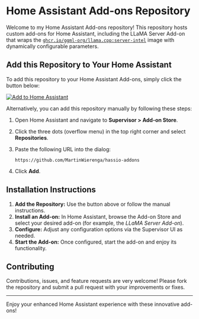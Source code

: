 # Home Assistant Add-ons Repository

Welcome to my Home Assistant Add-ons repository! This repository hosts custom add-ons for Home Assistant, including the LLaMA Server Add-on that wraps the [`ghcr.io/ggml-org/llama.cpp:server-intel`](https://github.com/ggml-org/llama.cpp/blob/master/docs/docker.md) image with dynamically configurable parameters.

## Add this Repository to Your Home Assistant

To add this repository to your Home Assistant Add-ons, simply click the button below:

[![Add to Home Assistant](https://camo.githubusercontent.com/30d41447c8fdefec56880fcce608c09f79c1aaae8f38af261f7817ac0392e421/68747470733a2f2f6d792e686f6d652d617373697374616e742e696f2f6261646765732f73757065727669736f725f6164645f6164646f6e5f7265706f7369746f72792e737667)](https://my.home-assistant.io/redirect/repository/?repository=https://github.com/MartinWierenga/hassio-addons)


Alternatively, you can add this repository manually by following these steps:

1. Open Home Assistant and navigate to **Supervisor > Add-on Store**.
2. Click the three dots (overflow menu) in the top right corner and select **Repositories**.
3. Paste the following URL into the dialog:

    ```
    https://github.com/MartinWierenga/hassio-addons
    ```

4. Click **Add**.

## Installation Instructions

1. **Add the Repository:** Use the button above or follow the manual instructions.
2. **Install an Add-on:** In Home Assistant, browse the Add-on Store and select your desired add-on (for example, the *LLaMA Server Add-on*).
3. **Configure:** Adjust any configuration options via the Supervisor UI as needed.
4. **Start the Add-on:** Once configured, start the add-on and enjoy its functionality.

## Contributing

Contributions, issues, and feature requests are very welcome! Please fork the repository and submit a pull request with your improvements or fixes.

---

Enjoy your enhanced Home Assistant experience with these innovative add-ons!
